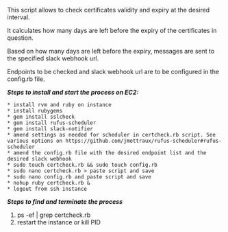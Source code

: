 This script allows to check certificates validity and expiry at the desired interval. 

It calculates how many days are left before the expiry of the certificates in question. 

Based on how many days are left before the expiry, messages are sent to the specified slack webhook url.

Endpoints to be checked and slack webhook url are to be configured in the config.rb file.


***Steps to install and start the process on EC2:***

    * install rvm and ruby on instance
    * install rubygems
    * gem install sslcheck
    * gem install rufus-scheduler
    * gem install slack-notifier
    * amend settings as needed for scheduler in certcheck.rb script. See various options on https://github.com/jmettraux/rufus-scheduler#rufus-scheduler
    * amend the config.rb file with the desired endpoint list and the desired slack webhook
    * sudo touch certcheck.rb && sudo touch config.rb
    * sudo nano certcheck.rb > paste script and save
    * sudo nano config.rb and paste script and save
    * nohup ruby certcheck.rb &
    * logout from ssh instance

***Steps to find and terminate the process*** 

1. ps -ef | grep certcheck.rb
2. restart the instance or kill PID
